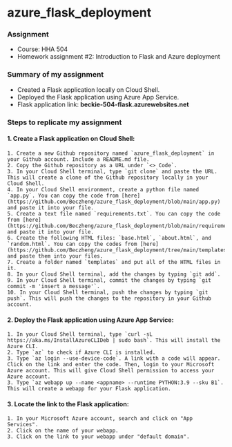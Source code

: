 # azure_flask_deployment

### Assignment
- Course: HHA 504
- Homework assignment #2: Introduction to Flask and Azure deployment

### Summary of my assignment
- Created a Flask application locally on Cloud Shell.
- Deployed the Flask application using Azure App Service.
- Flask application link: **beckie-504-flask.azurewebsites.net**

### Steps to replicate my assignment
#### 1. Create a Flask application on Cloud Shell:
    1. Create a new Github repository named `azure_flask_deployment` in your Github account. Include a README.md file.
    2. Copy the Github repository as a URL under `<> Code`.
    3. In your Cloud Shell terminal, type `git clone` and paste the URL. This will create a clone of the Github repository locally in your Cloud Shell.
    4. In your Cloud Shell environment, create a python file named `app.py`. You can copy the code from [here](https://github.com/Beczheng/azure_flask_deployment/blob/main/app.py) and paste it into your file.
    5. Create a text file named `requirements.txt`. You can copy the code from [here](https://github.com/Beczheng/azure_flask_deployment/blob/main/requirements.txt) and paste it into your file.
    6. Create the following HTML files: `base.html`, `about.html`, and `random.html`. You can copy the codes from [here](https://github.com/Beczheng/azure_flask_deployment/tree/main/templates) and paste them into your files.
    7. Create a folder named `templates` and put all of the HTML files in it.
    8. In your Cloud Shell terminal, add the changes by typing `git add`.
    9. In your Cloud Shell terminal, commit the changes by typing `git commit -m 'insert a message'`.
    10. In your Cloud Shell terminal, push the changes by typing `git push`. This will push the changes to the repository in your Github account.

#### 2. Deploy the Flask application using Azure App Service:
    1. In your Cloud Shell terminal, type `curl -sL https://aka.ms/InstallAzureCLIDeb | sudo bash`. This will install the Azure CLI.
    2. Type `az` to check if Azure CLI is installed.
    3. Type `az login --use-device-code`. A link with a code will appear. Click on the link and enter the code. Then, login to your Microsoft Azure account. This will give Cloud Shell permission to access your Azure account. 
    3. Type `az webapp up --name <appname> --runtime PYTHON:3.9 --sku B1`. This will create a webapp for your Flask application.

#### 3. Locate the link to the Flask application: 
    1. In your Microsoft Azure account, search and click on "App Services".
    2. Click on the name of your webapp.
    3. Click on the link to your webapp under "default domain".






